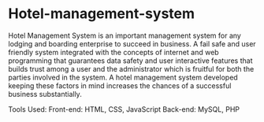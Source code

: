 # Hotel-management-system
Hotel Management System is an important management system for any lodging and boarding enterprise to succeed in business.
A fail safe and user friendly system integrated with the concepts of internet and web programming that guarantees data safety and user interactive features that builds trust among a user and the administrator which is fruitful for both the parties involved in the system. 
A hotel management system developed keeping these factors in mind increases the chances of a successful business substantially. 

Tools Used:
Front-end: HTML, CSS, JavaScript
Back-end: MySQL, PHP
